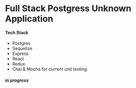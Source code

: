 # Full Stack Postgress Unknown Application


#### Tech Stack
* Postgres
* Sequelize
* Express
* React
* Redux
* Chai & Mocha for current unit testing

##### in progress